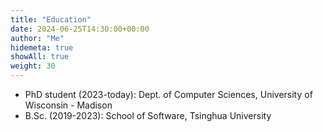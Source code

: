 ```yaml
---
title: "Education"
date: 2024-06-25T14:30:00+00:00
author: "Me"
hidemeta: true
showAll: true
weight: 30
---
```


- PhD student (2023-today): Dept. of Computer Sciences, University of Wisconsin - Madison
- B.Sc. (2019-2023): School of Software, Tsinghua University
